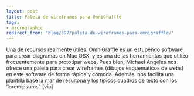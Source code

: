 ```yaml
---
layout: post
title: Paleta de wireframes para OmniGraffle
tags:
- micrographic
redirect_from: "blog/397/paleta-de-wireframes-para-omnigraffle/"
---
```

Una de recursos realmente útiles. OmniGraffle es un estupendo software para crear diagramas en Mac OSX, y es una de las herramientas que utilizo frecuentemente para prototipar webs. Pues bien, Michael Angeles nos ofrece una paleta para crear wireframes (dibujos esquemáticos de webs) en este software de forma rápida y cómoda. Además, nos facilita una plantilla base la mar de resultona y los típicos cuadros de texto con los ‘loremipsums’. [vía]
